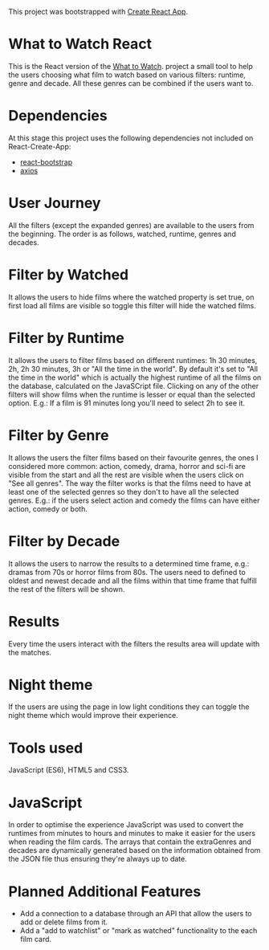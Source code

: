 This project was bootstrapped with [Create React App](https://github.com/facebook/create-react-app).

# What to Watch React
This is the React version of the [What to Watch](https://mklmng.github.io/what-to-watch-vjs/). project a small tool to help the users choosing what film to watch based on various filters: runtime, genre and decade. All these genres can be combined if the users want to.

# Dependencies
At this stage this project uses the following dependencies not included on React-Create-App:
- [react-bootstrap](https://www.npmjs.com/package/react-bootstrap)
- [axios](https://www.npmjs.com/package/axios) 

# User Journey
All the filters (except the expanded genres) are available to the users from the beginning. The order is as follows, watched, runtime, genres and decades.

# Filter by Watched
It allows the users to hide films where the watched property is set true, on first load all films are visible so toggle this filter will hide the watched films.

# Filter by Runtime
It allows the users to filter films based on different runtimes: 1h 30 minutes, 2h, 2h 30 minutes, 3h or "All the time in the world". By default it's set to "All the time in the world" which is actually the highest runtime of all the films on the database, calculated on the JavaSCript file.
Clicking on any of the other filters will show films when the runtime is lesser or equal than the selected option. E.g.: If a film is 91 minutes long you'll need to select 2h to see it.

# Filter by Genre
It allows the users the filter films based on their favourite genres, the ones I considered more common: action, comedy, drama, horror and sci-fi are visible from the start and all the rest are visible when the users click on 
"See all genres". The way the filter works is that the films need to have at least one of the selected genres so they don't to have all the selected genres. E.g.: if the users select action and comedy the films can have either action, comedy or both.

# Filter by Decade
It allows the users to narrow the results to a determined time frame, e.g.: dramas from 70s or horror films from 80s. The users need to defined to oldest and newest decade and all the films within that time frame that fulfill the rest of the filters will be shown.

# Results
Every time the users interact with the filters the results area will update with the matches.

# Night theme
If the users are using the page in low light conditions they can toggle the night theme which would improve their experience.

# Tools used
JavaScript (ES6), HTML5 and CSS3. 

# JavaScript
In order to optimise the experience JavaScript was used to convert the runtimes from minutes to hours and minutes to make it easier for the users when reading the film cards.
The arrays that contain the extraGenres and decades are dynamically generated based on the information obtained from the JSON file thus ensuring they're always up to date.

# Planned Additional Features
- Add a connection to a database through an API that allow the users to add or delete films from it.
- Add a "add to watchlist" or "mark as watched" functionality to the each film card.
